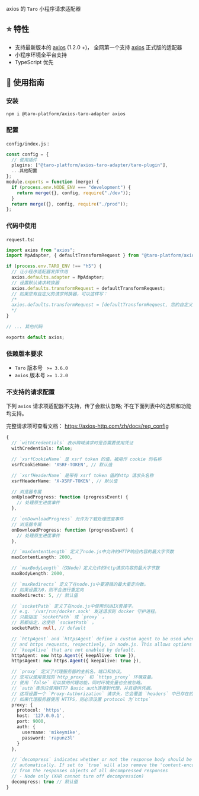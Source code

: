 axios 的 `Taro` 小程序请求适配器

## :star: 特性

- 支持最新版本的 [axios](https://axios-http.com/zh/docs/intro) (1.2.0 +)， 全网第一个支持 [axios](https://axios-http.com/zh/docs/intro) 正式版的适配器
- 小程序环境全平台支持
- TypeScript 优先

## :rocket: 使用指南

### 安装

```bash
npm i @taro-platform/axios-taro-adapter axios
```

### 配置

`config/index.js` :

```ts
const config = {
  // 使用插件
  plugins: ["@taro-platform/axios-taro-adapter/taro-plugin"],
  ...其他配置
};
module.exports = function (merge) {
  if (process.env.NODE_ENV === "development") {
    return merge({}, config, require("./dev"));
  }
  return merge({}, config, require("./prod"));
};
```

### 代码中使用

`request.ts`:

```ts
import axios from "axios";
import MpAdapter, { defaultTransformRequest } from "@taro-platform/axios-taro-adapter";

if (process.env.TARO_ENV !== "h5") {
  // 让小程序适配器发挥作用
  axios.defaults.adapter = MpAdapter;
  // 设置默认请求转换器
  axios.defaults.transformRequest = defaultTransformRequest;
  // 如果您有自定义的请求转换器，可以这样写：
  /*
  axios.defaults.transformRequest = [defaultTransformRequest, 您的自定义请求转换器];
  */
}

// ... 其他代码

exports default axios;
```

### 依赖版本要求

- `Taro` 版本号 ` >= 3.6.0`
- `axios` 版本号 `>= 1.2.0`

### 不支持的请求配置

下列 `axios` 请求项适配器不支持，传了会默认忽略; 不在下面列表中的选项和功能均支持。

完整请求项可查看文档： https://axios-http.com/zh/docs/req_config

```ts
{
  // `withCredentials` 表示跨域请求时是否需要使用凭证
  withCredentials: false;

  // `xsrfCookieName` 是 xsrf token 的值，被用作 cookie 的名称
  xsrfCookieName: 'XSRF-TOKEN', // 默认值

  // `xsrfHeaderName` 是带有 xsrf token 值的http 请求头名称
  xsrfHeaderName: 'X-XSRF-TOKEN', // 默认值

  // 浏览器专属
  onUploadProgress: function (progressEvent) {
    // 处理原生进度事件
  },

  // `onDownloadProgress` 允许为下载处理进度事件
  // 浏览器专属
  onDownloadProgress: function (progressEvent) {
    // 处理原生进度事件
  },

  // `maxContentLength` 定义了node.js中允许的HTTP响应内容的最大字节数
  maxContentLength: 2000,

  // `maxBodyLength`（仅Node）定义允许的http请求内容的最大字节数
  maxBodyLength: 2000,

  // `maxRedirects` 定义了在node.js中要遵循的最大重定向数。
  // 如果设置为0，则不会进行重定向
  maxRedirects: 5, // 默认值

  // `socketPath` 定义了在node.js中使用的UNIX套接字。
  // e.g. '/var/run/docker.sock' 发送请求到 docker 守护进程。
  // 只能指定 `socketPath` 或 `proxy` 。
  // 若都指定，这使用 `socketPath` 。
  socketPath: null, // default

  // `httpAgent` and `httpsAgent` define a custom agent to be used when performing http
  // and https requests, respectively, in node.js. This allows options to be added like
  // `keepAlive` that are not enabled by default.
  httpAgent: new http.Agent({ keepAlive: true }),
  httpsAgent: new https.Agent({ keepAlive: true }),

  // `proxy` 定义了代理服务器的主机名，端口和协议。
  // 您可以使用常规的`http_proxy` 和 `https_proxy` 环境变量。
  // 使用 `false` 可以禁用代理功能，同时环境变量也会被忽略。
  // `auth`表示应使用HTTP Basic auth连接到代理，并且提供凭据。
  // 这将设置一个 `Proxy-Authorization` 请求头，它会覆盖 `headers` 中已存在的自定义 `Proxy-Authorization` 请求头。
  // 如果代理服务器使用 HTTPS，则必须设置 protocol 为`https`
  proxy: {
    protocol: 'https',
    host: '127.0.0.1',
    port: 9000,
    auth: {
      username: 'mikeymike',
      password: 'rapunz3l'
    }
  },

  // `decompress` indicates whether or not the response body should be decompressed
  // automatically. If set to `true` will also remove the 'content-encoding' header
  // from the responses objects of all decompressed responses
  // - Node only (XHR cannot turn off decompression)
  decompress: true // 默认值
}
```
